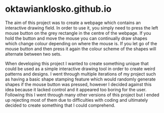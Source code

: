 # oktawianklosko.github.io
The aim of this project was to create a webpage which contains an interactive drawing field.
In order to use it, you simply need to press the left mouse button on the grey rectangle in the centre
of the webpage.
If you hold the button and move the mouse you can continually draw shapes which change colour depending
on where the mouse is.
If you let go of the mouse button and then press it again the colour scheme of the shapes will alternate
between two sets.

When developing this project I wanted to create something unique that could be used as a simple interactive
drawing tool in order to create weird patterns and designs. I went through multiple iterations of my project such as
having a basic shape stamping feature which would randomly generate shapes if the mouse button was pressed, however I decided
against this idea because it lacked control and it appeared too boring for the user. Following this I went through many other
versions of this project but I ended up rejecting most of them due to difficulties with coding and ultimately decided to create
something that I could comprehend.
